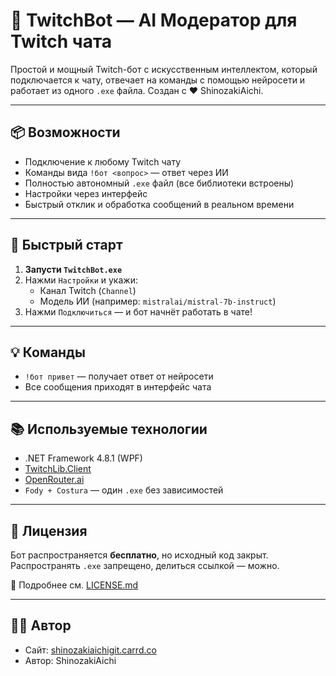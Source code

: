 # 🤖 TwitchBot — AI Модератор для Twitch чата

Простой и мощный Twitch-бот с искусственным интеллектом, который подключается к чату, отвечает на команды с помощью нейросети и работает из одного `.exe` файла. Создан с ❤️ ShinozakiAichi.

---

## 📦 Возможности

- Подключение к любому Twitch чату
- Команды вида `!бот <вопрос>` — ответ через ИИ
- Полностью автономный `.exe` файл (все библиотеки встроены)
- Настройки через интерфейс
- Быстрый отклик и обработка сообщений в реальном времени

---

## 🚀 Быстрый старт

1. **Запусти `TwitchBot.exe`**
2. Нажми `Настройки` и укажи:
   - Канал Twitch (`Channel`)
   - Модель ИИ (например: `mistralai/mistral-7b-instruct`)
3. Нажми `Подключиться` — и бот начнёт работать в чате!

---

## 💡 Команды

- `!бот привет` — получает ответ от нейросети
- Все сообщения приходят в интерфейс чата

---

## 📚 Используемые технологии

- .NET Framework 4.8.1 (WPF)
- [TwitchLib.Client](https://github.com/TwitchLib/TwitchLib.Client)
- [OpenRouter.ai](https://openrouter.ai/)
- `Fody + Costura` — один `.exe` без зависимостей

---

## 📄 Лицензия

Бот распространяется **бесплатно**, но исходный код закрыт.  
Распространять `.exe` запрещено, делиться ссылкой — можно.

📖 Подробнее см. [LICENSE.md](LICENSE.md)

---

## 🧑‍💻 Автор

- Сайт: [shinozakiaichigit.carrd.co](https://shinozakiaichigit.carrd.co)
- Автор: ShinozakiAichi
